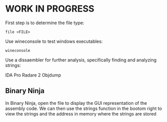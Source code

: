 # WORK IN PROGRESS

First step is to determine the file type:
```
file <FILE>
```



Use wineconsole to test windows executables:
```
wineconsole
```
Use a dissaembler for further analysis, specifically finding and analyzing strings:


IDA Pro
Radare 2
Objdump

## Binary Ninja

In Binary Ninja, open the file to display the GUI representation of the assembly code.  We can then use the strings function in the bootom right to view the strings and the address in memory where the strings are stored



